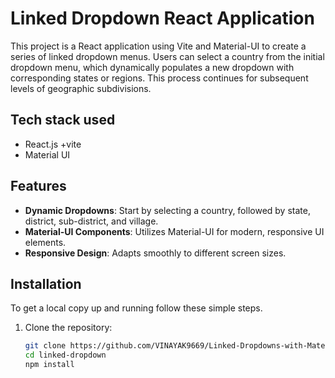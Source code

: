 # Linked Dropdown React Application

This project is a React application using Vite and Material-UI to create a series of linked dropdown menus. Users can select a country from the initial dropdown menu, which dynamically populates a new dropdown with corresponding states or regions. This process continues for subsequent levels of geographic subdivisions.

## Tech stack used
- React.js +vite
- Material UI

## Features

- **Dynamic Dropdowns**: Start by selecting a country, followed by state, district, sub-district, and village.
- **Material-UI Components**: Utilizes Material-UI for modern, responsive UI elements.
- **Responsive Design**: Adapts smoothly to different screen sizes.

## Installation

To get a local copy up and running follow these simple steps.

1. Clone the repository:
   ```bash
   git clone https://github.com/VINAYAK9669/Linked-Dropdowns-with-MaterialUI.git
   cd linked-dropdown
   npm install
   ```
